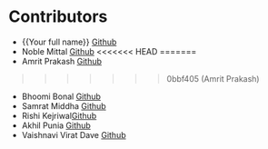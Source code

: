 # Contributors

- {{Your full name}} [Github](https://github.com/{{your-github-username}})
- Noble Mittal [Github](https://github.com/beingnoble03)
<<<<<<< HEAD
=======
- Amrit Prakash [Github](https://github.com/Amritprakash2704)
>>>>>>> 0bbf405 (Amrit Prakash)
- Bhoomi Bonal [Github](https://github.com/bbahd30)
- Samrat Middha [Github](https://github.com/samratmiddha)
- Rishi Kejriwal[Github](https://github.com/Kej-r03)
- Akhil Punia [Github](https://github.com/Ak216puniA)
- Vaishnavi Virat Dave [Github](https://github.com/DaveVaishnavi)
